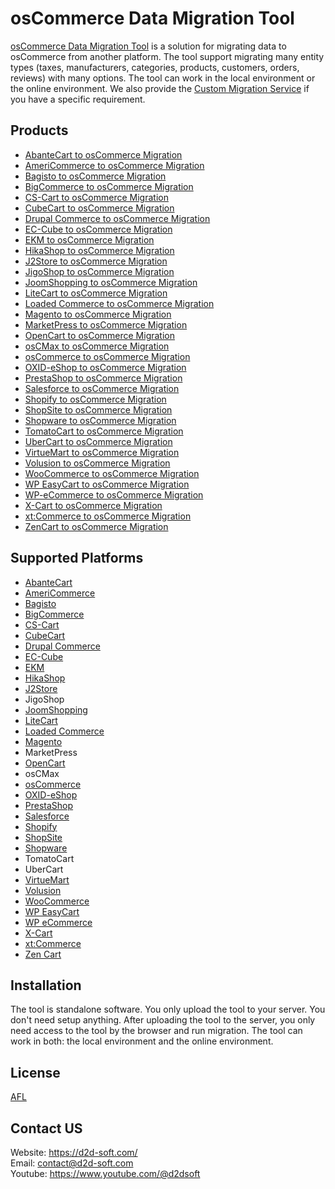 # osCommerce Data Migration Tool
[osCommerce Data Migration Tool](https://d2d-soft.com/20-oscommerce-migration) is a solution for migrating data to osCommerce from another platform. The tool support migrating many entity types (taxes, manufacturers, categories, products, customers, orders, reviews) with many options. The tool can work in the local environment or the online environment. We also provide the [Custom Migration Service](https://d2d-soft.com/migration-services/296-data-migration-customization.html) if you have a specific requirement. 

## Products
- [AbanteCart to osCommerce Migration](https://d2d-soft.com/oscommerce-migration/1129-10867-abantecart-to-oscommerce-migration-tool.html#/72-entities-1000)
- [AmeriCommerce to osCommerce Migration](https://d2d-soft.com/oscommerce-migration/775-7252-americommerce-to-oscommerce-migration-tool.html#/72-entities-1000)
- [Bagisto to osCommerce Migration](https://d2d-soft.com/oscommerce-migration/942-8961-bagisto-to-oscommerce-migration-tool.html#/72-entities-1000)
- [BigCommerce to osCommerce Migration](https://d2d-soft.com/oscommerce-migration/419-1697-bigcommerce-to-oscommerce-migration-tool.html#/72-entities-1000)
- [CS-Cart to osCommerce Migration](https://d2d-soft.com/oscommerce-migration/333-1432-cs-cart-to-oscommerce-migration-tool.html#/72-entities-1000)
- [CubeCart to osCommerce Migration](https://d2d-soft.com/oscommerce-migration/161-727-cubecart-to-oscommerce-migration-tool.html)
- [Drupal Commerce to osCommerce Migration](https://d2d-soft.com/oscommerce-migration/362-drupal-commerce-to-oscommerce-migration-service.html)
- [EC-Cube to osCommerce Migration](https://d2d-soft.com/oscommerce-migration/1003-9578-ec-cube-to-oscommerce-migration-tool.html#/72-entities-1000)
- [EKM to osCommerce Migration](https://d2d-soft.com/oscommerce-migration/829-7804-ekm-to-oscommerce-migration-tool.html#/72-entities-1000)
- [HikaShop to osCommerce Migration](https://d2d-soft.com/oscommerce-migration/459-1892-hikashop-to-oscommerce-migration-tool.html#/72-entities-1000)
- [J2Store to osCommerce Migration](https://d2d-soft.com/oscommerce-migration/502-2087-j2store-to-oscommerce-migration-tool.html#/72-entities-1000)
- [JigoShop to osCommerce Migration](https://d2d-soft.com/oscommerce-migration/548-2297-jigoshop-to-oscommerce-migration-tool.html#/72-entities-1000)
- [JoomShopping to osCommerce Migration](https://d2d-soft.com/oscommerce-migration/598-2537-joomshopping-to-oscommerce-migration-tool.html#/72-entities-1000)
- [LiteCart to osCommerce Migration](https://d2d-soft.com/oscommerce-migration/883-8366-litecart-to-oscommerce-migration-tool.html#/72-entities-1000)
- [Loaded Commerce to osCommerce Migration](https://d2d-soft.com/oscommerce-migration/163-732-loaded-to-oscommerce-migration-tool.html)
- [Magento to osCommerce Migration](https://d2d-soft.com/oscommerce-migration/164-737-magento-to-oscommerce-migration-tool.html)
- [MarketPress to osCommerce Migration](https://d2d-soft.com/oscommerce-migration/573-2417-marketpress-to-oscommerce-migration-tool.html#/72-entities-1000)
- [OpenCart to osCommerce Migration](https://d2d-soft.com/oscommerce-migration/165-742-opencart-to-oscommerce-migration-tool.html)
- [osCMax to osCommerce Migration](https://d2d-soft.com/oscommerce-migration/1196-11550-oscmax-to-oscommerce-migration-tool.html#/72-entities-1000)
- [osCommerce to osCommerce Migration](https://d2d-soft.com/oscommerce-migration/166-747-oscommerce-to-oscommerce-migration-tool.html)
- [OXID-eShop to osCommerce Migration](https://d2d-soft.com/oscommerce-migration/167-752-oxid-eshop-to-oscommerce-migration-tool.html)
- [PrestaShop to osCommerce Migration](https://d2d-soft.com/oscommerce-migration/168-757-prestashop-to-oscommerce-migration-tool.html)
- [Salesforce to osCommerce Migration](https://d2d-soft.com/oscommerce-migration/724-6792-salesforce-to-oscommerce-migration-tool.html#/72-entities-1000)
- [Shopify to osCommerce Migration](https://d2d-soft.com/oscommerce-migration/382-1517-shopify-to-oscommerce-migration-tool.html#/72-entities-1000)
- [ShopSite to osCommerce Migration](https://d2d-soft.com/oscommerce-migration/856-8080-shopsite-to-oscommerce-migration-tool.html#/72-entities-1000)
- [Shopware to osCommerce Migration](https://d2d-soft.com/oscommerce-migration/1065-10207-shopware-to-oscommerce-migration-tool.html#/72-entities-1000)
- [TomatoCart to osCommerce Migration](https://d2d-soft.com/oscommerce-migration/1228-11891-tomatocart-to-oscommerce-migration-tool.html#/72-entities-1000)
- [UberCart to osCommerce Migration](https://d2d-soft.com/oscommerce-migration/1260-12232-ubercart-to-oscommerce-migration-tool.html#/72-entities-1000)
- [VirtueMart to osCommerce Migration](https://d2d-soft.com/oscommerce-migration/169-762-virtuemart-to-oscommerce-migration-tool.html#/72-entities-1000)
- [Volusion to osCommerce Migration](https://d2d-soft.com/oscommerce-migration/647-5989-volusion-to-oscommerce-migration-tool.html#/72-entities-1000)
- [WooCommerce to osCommerce Migration](https://d2d-soft.com/oscommerce-migration/170-767-woocommerce-to-oscommerce-migration-tool.html#/72-entities-1000)
- [WP EasyCart to osCommerce Migration](https://d2d-soft.com/oscommerce-migration/673-6264-wpeasycart-to-oscommerce-migration-tool.html#/72-entities-1000)
- [WP-eCommerce to osCommerce Migration](https://d2d-soft.com/oscommerce-migration/171-772-wp-ecommerce-to-oscommerce-migration-tool.html#/72-entities-1000)
- [X-Cart to osCommerce Migration](https://d2d-soft.com/oscommerce-migration/172-777-x-cart-to-oscommerce-migration-tool.html#/72-entities-1000)
- [xt:Commerce to osCommerce Migration](https://d2d-soft.com/oscommerce-migration/173-782-xtcommerce-to-oscommerce-migration-tool.html#/72-entities-1000)
- [ZenCart to osCommerce Migration](https://d2d-soft.com/oscommerce-migration/174-787-zencart-to-oscommerce-migration-tool.html#/72-entities-1000)

## Supported Platforms
- [AbanteCart](https://www.abantecart.com/)
- [AmeriCommerce](https://www.americommerce.com/)
- [Bagisto](https://bagisto.com/)
- [BigCommerce](https://www.bigcommerce.com/)
- [CS-Cart](https://www.cs-cart.com/)
- [CubeCart](https://www.cubecart.com/)
- [Drupal Commerce](https://drupalcommerce.org/)
- [EC-Cube](https://www.ec-cube.net/)
- [EKM](https://www.ekm.com/)
- [HikaShop](https://www.hikashop.com/)
- [J2Store](https://www.j2store.org/)
- JigoShop
- [JoomShopping](https://extensions.joomla.org/extension/joomshopping/)
- [LiteCart](https://www.litecart.net/)
- [Loaded Commerce](https://loadedcommerce.com/)
- [Magento](https://magento.com/)
- MarketPress
- [OpenCart](https://www.opencart.com/)
- osCMax
- [osCommerce](https://www.oscommerce.com/)
- [OXID-eShop](https://www.oxid-esales.com)
- [PrestaShop](https://www.prestashop.com)
- [Salesforce](https://www.salesforce.com/)
- [Shopify](https://www.shopify.com/)
- [ShopSite](https://www.shopsite.com/)
- [Shopware](https://www.shopware.com/)
- TomatoCart
- UberCart
- [VirtueMart](https://virtuemart.net/)
- [Volusion](https://volusion.com/)
- [WooCommerce](https://woocommerce.com/)
- [WP EasyCart](https://www.wpeasycart.com/)
- [WP eCommerce](https://wpecommerce.org/)
- [X-Cart](https://www.x-cart.com/)
- [xt:Commerce](https://www.xt-commerce.com/)
- [Zen Cart](https://www.zen-cart.com/)

## Installation
The tool is standalone software. You only upload the tool to your server. You don't need setup anything. After uploading the tool to the server, you only need access to the tool by the browser and run migration. The tool can work in both: the local environment and the online environment.

## License

[AFL](https://d2d-soft.com/license/AFL.txt)

## Contact US
Website: https://d2d-soft.com/ \
Email: contact@d2d-soft.com \
Youtube: https://www.youtube.com/@d2dsoft 
